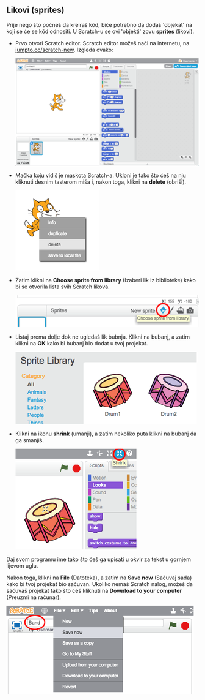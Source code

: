 ## Likovi (sprites)

Prije nego što počneš da kreiraš kôd, biće potrebno da dodaš 'objekat' na koji se će se kôd odnositi. U Scratch-u se ovi 'objekti' zovu **sprites** (likovi).

+ Prvo otvori Scratch editor. Scratch editor možeš naći na internetu, na <a href="http://jumpto.cc/scratch-new" target="_blank">jumpto.cc/scratch-new</a>. Izgleda ovako:
    
    ![screenshot](images/band-scratch.png)

+ Mačka koju vidiš je maskota Scratch-a. Ukloni je tako što ćeš na nju kliknuti desnim tasterom miša i, nakon toga, klikni na **delete** (obriši).
    
    ![screenshot](images/band-delete.png)

+ Zatim klikni na **Choose sprite from library** (Izaberi lik iz biblioteke) kako bi se otvorila lista svih Scratch likova.
    
    ![screenshot](images/band-sprite-library.png)

+ Listaj prema dolje dok ne ugledaš lik bubnja. Klikni na bubanj, a zatim klikni na **OK** kako bi bubanj bio dodat u tvoj projekat.
    
    ![screenshot](images/band-sprite-drum.png)

+ Klikni na ikonu **shrink** (umanji), a zatim nekoliko puta klikni na bubanj da ga smanjiš.
    
    ![screenshot](images/band-shrink.png)

Daj svom programu ime tako što ćeš ga upisati u okvir za tekst u gornjem lijevom uglu.

Nakon toga, klikni na **File** (Datoteka), a zatim na **Save now** (Sačuvaj sada) kako bi tvoj projekat bio sačuvan. Ukoliko nemaš Scratch nalog, možeš da sačuvaš projekat tako što ćeš kliknuti na **Download to your computer** (Preuzmi na računar).

![screenshot](images/band-save.png)